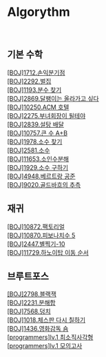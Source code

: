# Algorythm

<br>

## 기본 수학
[[BOJ]1712.손익분기점](https://github.com/Ok-Cheese/Algorithm/tree/main/BOJ/1712.%EC%86%90%EC%9D%B5%EB%B6%84%EA%B8%B0%EC%A0%90) <br/>
[[BOJ]2292.벌집](https://github.com/Ok-Cheese/Algorithm/tree/main/BOJ/2292.%EB%B2%8C%EC%A7%91) <br/>
[[BOJ]1193.분수 찾기](https://github.com/Ok-Cheese/Algorithm/tree/main/BOJ/1193.%EB%B6%84%EC%88%98%EC%B0%BE%EA%B8%B0) <br/>
[[BOJ]2869.달팽이는 올라가고 싶다](https://github.com/Ok-Cheese/Algorithm/tree/main/BOJ/2869.%EB%8B%AC%ED%8C%BD%EC%9D%B4%EB%8A%94%EC%98%AC%EB%9D%BC%EA%B0%80%EA%B3%A0%EC%8B%B6%EB%8B%A4) <br/>
[[BOJ]10250.ACM 호텔](https://github.com/Ok-Cheese/Algorithm/tree/main/BOJ/10250.ACM%ED%98%B8%ED%85%94) <br/>
[[BOJ]2275.부녀회장이 될테야](https://github.com/Ok-Cheese/Algorithm/tree/main/BOJ/2775.%EB%B6%80%EB%85%80%ED%9A%8C%EC%9E%A5%EC%9D%B4%EB%90%A0%ED%85%8C%EC%95%BC) <br/>
[[BOJ]2839.설탕 배달](https://github.com/Ok-Cheese/Algorithm/tree/main/BOJ/2839.%EC%84%A4%ED%83%95%EB%B0%B0%EB%8B%AC) <br/>
[[BOJ]10757.큰 수 A+B](https://github.com/Ok-Cheese/Algorithm/tree/main/BOJ/10757.%ED%81%B0%EC%88%98A%2BB) <br/>
[[BOJ]1978.소수 찾기](https://github.com/Ok-Cheese/Algorithm/tree/main/BOJ/1978.%EC%86%8C%EC%88%98%EC%B0%BE%EA%B8%B0) <br/>
[[BOJ]2581.소수](https://github.com/Ok-Cheese/Algorithm/tree/main/BOJ/2581.%EC%86%8C%EC%88%98) <br/>
[[BOJ]11653.소인수분해](https://github.com/Ok-Cheese/Algorithm/tree/main/BOJ/11653.%EC%86%8C%EC%9D%B8%EC%88%98%EB%B6%84%ED%95%B4) <br/>
[[BOJ]1929.소수 구하기](https://github.com/Ok-Cheese/Algorithm/tree/main/BOJ/1929.%EC%86%8C%EC%88%98%EA%B5%AC%ED%95%98%EA%B8%B0) <br/>
[[BOJ]4948.베르트랑 공준](https://github.com/Ok-Cheese/Algorithm/tree/main/BOJ/4948.%EB%B2%A0%EB%A5%B4%ED%8A%B8%EB%9E%91%EA%B3%B5%EC%A4%80) <br/>
[[BOJ]9020.골드바흐의 추측](https://github.com/Ok-Cheese/Algorithm/tree/main/BOJ/9020.%EA%B3%A8%EB%93%9C%EB%B0%94%ED%9D%90%EC%9D%98%EC%B6%94%EC%B8%A1) <br/>

## 재귀
[[BOJ]10872.팩토리얼](https://github.com/Ok-Cheese/Algorithm/tree/main/BOJ/10872.%ED%8C%A9%ED%86%A0%EB%A6%AC%EC%96%BC) <br/>
[[BOJ]10870.피보나치수 5](https://github.com/Ok-Cheese/Algorithm/tree/main/BOJ/10870.%ED%94%BC%EB%B3%B4%EB%82%98%EC%B9%98%EC%88%985) <br/>
[[BOJ]2447.별찍기-10](https://github.com/Ok-Cheese/Algorithm/tree/main/BOJ/2447.%EB%B3%84%EC%B0%8D%EA%B8%B010) <br/>
[[BOJ]11729.하노이탑 이동 순서](https://github.com/Ok-Cheese/Algorithm/tree/main/BOJ/11729.%ED%95%98%EB%85%B8%EC%9D%B4%ED%83%91%EC%9D%B4%EB%8F%99%EC%88%9C%EC%84%9C) <br/>

## 브루트포스
[[BOJ]2798.블랙잭](https://github.com/Ok-Cheese/Algorithm/tree/main/BOJ/2798.%EB%B8%94%EB%9E%99%EC%9E%AD) <br/>
[[BOJ]2231.분해합](https://github.com/Ok-Cheese/Algorithm/tree/main/BOJ/2231.%EB%B6%84%ED%95%B4%ED%95%A9) <br/>
[[BOJ]7568.덩치](https://github.com/Ok-Cheese/Algorithm/tree/main/BOJ/7568.%EB%8D%A9%EC%B9%98) <br/>
[[BOJ]1018.체스판 다시 칠하기](https://github.com/Ok-Cheese/Algorithm/tree/main/BOJ/1018.%EC%B2%B4%EC%8A%A4%ED%8C%90%EB%8B%A4%EC%8B%9C%EC%B9%A0%ED%95%98%EA%B8%B0) <br/>
[[BOJ]1436.영화감독 숌](https://github.com/Ok-Cheese/Algorithm/tree/main/BOJ/1436.%EC%98%81%ED%99%94%EA%B0%90%EB%8F%85%EC%88%8C) <br/>
[[programmers]lv.1 최소직사각형](https://github.com/Ok-Cheese/Algorithm/blob/main/Programmers/lv.1/%EC%B5%9C%EC%86%8C%EC%A7%81%EC%82%AC%EA%B0%81%ED%98%95.js) <br/>
[[programmers]lv.1 모의고사](https://github.com/Ok-Cheese/Algorithm/blob/main/Programmers/lv.1/%EB%AA%A8%EC%9D%98%EA%B3%A0%EC%82%AC.js) <br/>
